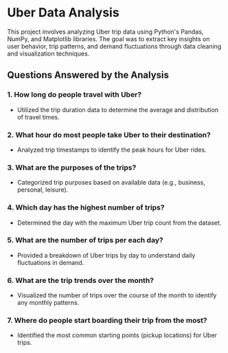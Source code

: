 # Uber Data Analysis

This project involves analyzing Uber trip data using Python's Pandas, NumPy, and Matplotlib libraries. The goal was to extract key insights on user behavior, trip patterns, and demand fluctuations through data cleaning and visualization techniques.

## Questions Answered by the Analysis

### 1. How long do people travel with Uber?
   - Utilized the trip duration data to determine the average and distribution of travel times.

### 2. What hour do most people take Uber to their destination?
   - Analyzed trip timestamps to identify the peak hours for Uber rides.

### 3. What are the purposes of the trips?
   - Categorized trip purposes based on available data (e.g., business, personal, leisure).

### 4. Which day has the highest number of trips?
   - Determined the day with the maximum Uber trip count from the dataset.

### 5. What are the number of trips per each day?
   - Provided a breakdown of Uber trips by day to understand daily fluctuations in demand.

### 6. What are the trip trends over the month?
   - Visualized the number of trips over the course of the month to identify any monthly patterns.

### 7. Where do people start boarding their trip from the most?
   - Identified the most common starting points (pickup locations) for Uber trips.

